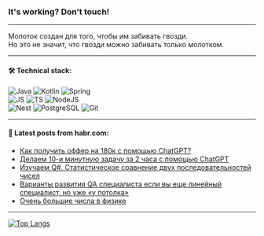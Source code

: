 ### It's working? Don't touch!

---
Молоток создан для того, чтобы им забивать гвозди. <br>
Но это не значит, что гвозди можно забивать только молотком.

---

#### 🛠️ Technical stack:

![Java](https://img.shields.io/badge/Java-informational?logo=Oracle&style=flat&logoColor=white&color=FF4500)
![Kotlin](https://img.shields.io/badge/Kotlin-informational?logo=Kotlin&style=flat&logoColor=white&color=774D97)
![Spring](https://img.shields.io/badge/SpringBoot-informational?logo=SpringBoot&style=flat&logoColor=white&color=6DB33F) <br>
![JS](https://img.shields.io/badge/JS-informational?logo=javaScript&style=flat&logoColor=black&color=F7Df1E)
![TS](https://img.shields.io/badge/TypeScript-informational?logo=typeScript&style=flat&logoColor=black&color=0667A8)
![NodeJS](https://img.shields.io/badge/NodeJS-informational?logo=node.js&style=flat&logoColor=white&color=70A760) <br>
![Nest](https://img.shields.io/badge/NestJS-informational?logo=NestJS&style=flat&logoColor=white&color=E0234E)
![PostgreSQL](https://img.shields.io/badge/PostgreSQL-informational?logo=PostgreSQL&style=flat&logoColor=white&color=DAA520)
![Git](https://img.shields.io/badge/Git-informational?logo=git&style=flat&logoColor=white&color=778899)

___

#### 💬 Latest posts from habr.com:

<!-- BLOG-POST-LIST:START -->
- [Как получить оффер на 180к с помощью ChatGPT?](https://habr.com/ru/articles/769158/?utm_source=habrahabr&utm_medium=rss&utm_campaign=769158)
- [Делаем 10-и минутную задачу за 2 часа с помощью ChatGPT](https://habr.com/ru/articles/769154/?utm_source=habrahabr&utm_medium=rss&utm_campaign=769154)
- [Изучаем Q#. Статистическое сравнение двух последовательностей чисел](https://habr.com/ru/articles/769148/?utm_source=habrahabr&utm_medium=rss&utm_campaign=769148)
- [Варианты развития QA специалиста если вы еще линейный специалист, но уже «у потолка»](https://habr.com/ru/articles/769144/?utm_source=habrahabr&utm_medium=rss&utm_campaign=769144)
- [Очень большие числа в физике](https://habr.com/ru/articles/769118/?utm_source=habrahabr&utm_medium=rss&utm_campaign=769118)
<!-- BLOG-POST-LIST:END -->

---
[![Top Langs](https://github-readme-stats-git-master-advtsetting-gmailcom.vercel.app/api/top-langs/?username=zloylis&langs_count=10&hide_title=false&title_color=e6edf3&size_weight=0.5&count_weight=0.5&layout=compact&hide_border=true&theme=dracula)](https://github.com/zloylis)

<!-- ![GitHub stats](https://github-readme-stats-git-master-advtsetting-gmailcom.vercel.app/api?username=zloylis&show_icons=true&hide_border=true&theme=dracula&hide_title=true&include_all_commits=true&count_private=true&hide=contribs&hide_rank=true) -->
